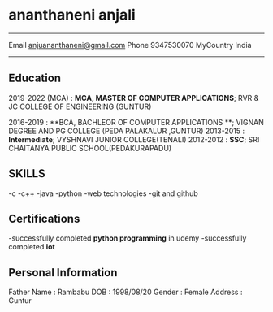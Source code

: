 ananthaneni anjali
============

-------------------     ----------------------------
Email                      anjuananthaneni@gmail.com
Phone                      9347530070
MyCountry                  India
-------------------     ----------------------------

Education
---------

2019-2022 (MCA)
:   **MCA, MASTER OF COMPUTER APPLICATIONS**; RVR & JC COLLEGE OF ENGINEERING (GUNTUR)

2016-2019
:   **BCA, BACHLEOR OF COMPUTER APPLICATIONS **; VIGNAN DEGREE AND PG COLLEGE
 (PEDA PALAKALUR ,GUNTUR)
2013-2015
:    **Intermediate**; VYSHNAVI JUNIOR COLLEGE(TENALI)
2012-2012
:     **SSC**; SRI CHAITANYA PUBLIC SCHOOL(PEDAKURAPADU)

SKILLS
----------
-c
-c++
-java
-python
-web technologies
-git and github

Certifications
----------------
-successfully completed **python programming** in udemy
-successfully completed **iot**


Personal Information
----------------------
Father Name           :    Rambabu
DOB                   :    1998/08/20
Gender                :    Female
Address               :    Guntur

